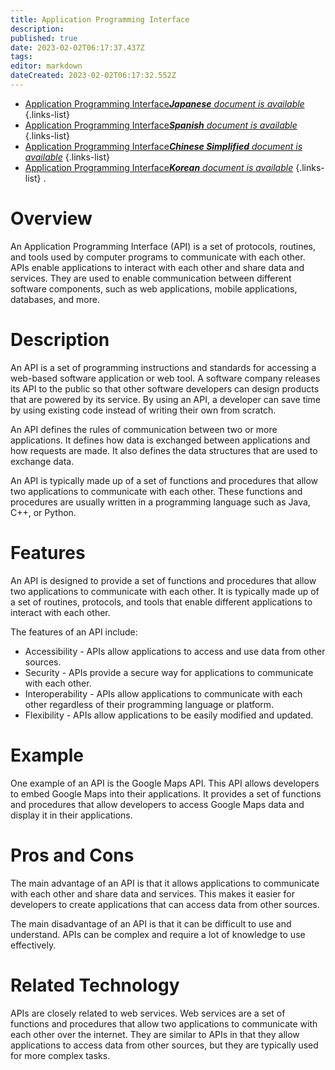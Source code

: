 ```yaml
---
title: Application Programming Interface
description: 
published: true
date: 2023-02-02T06:17:37.437Z
tags: 
editor: markdown
dateCreated: 2023-02-02T06:17:32.552Z
---
```


- [Application Programming Interface***Japanese** document is available*](/ja/Knowledge-base/Dictionary/application-programming-interface)
{.links-list}
- [Application Programming Interface***Spanish** document is available*](/es/Knowledge-base/Dictionary/application-programming-interface)
{.links-list}
- [Application Programming Interface***Chinese Simplified** document is available*](/zh/Knowledge-base/Dictionary/application-programming-interface)
{.links-list}
- [Application Programming Interface***Korean** document is available*](/ko/Knowledge-base/Dictionary/application-programming-interface)
{.links-list}
.

# Overview
An Application Programming Interface (API) is a set of protocols, routines, and tools used by computer programs to communicate with each other. APIs enable applications to interact with each other and share data and services. They are used to enable communication between different software components, such as web applications, mobile applications, databases, and more.

# Description
An API is a set of programming instructions and standards for accessing a web-based software application or web tool. A software company releases its API to the public so that other software developers can design products that are powered by its service. By using an API, a developer can save time by using existing code instead of writing their own from scratch.

An API defines the rules of communication between two or more applications. It defines how data is exchanged between applications and how requests are made. It also defines the data structures that are used to exchange data.

An API is typically made up of a set of functions and procedures that allow two applications to communicate with each other. These functions and procedures are usually written in a programming language such as Java, C++, or Python. 

# Features
An API is designed to provide a set of functions and procedures that allow two applications to communicate with each other. It is typically made up of a set of routines, protocols, and tools that enable different applications to interact with each other.

The features of an API include:

* Accessibility - APIs allow applications to access and use data from other sources.
* Security - APIs provide a secure way for applications to communicate with each other.
* Interoperability - APIs allow applications to communicate with each other regardless of their programming language or platform.
* Flexibility - APIs allow applications to be easily modified and updated.

# Example
One example of an API is the Google Maps API. This API allows developers to embed Google Maps into their applications. It provides a set of functions and procedures that allow developers to access Google Maps data and display it in their applications.

# Pros and Cons
The main advantage of an API is that it allows applications to communicate with each other and share data and services. This makes it easier for developers to create applications that can access data from other sources.

The main disadvantage of an API is that it can be difficult to use and understand. APIs can be complex and require a lot of knowledge to use effectively.

# Related Technology
APIs are closely related to web services. Web services are a set of functions and procedures that allow two applications to communicate with each other over the internet. They are similar to APIs in that they allow applications to access data from other sources, but they are typically used for more complex tasks.